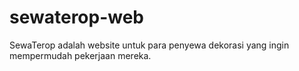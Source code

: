 # sewaterop-web
<p>SewaTerop adalah website untuk para penyewa dekorasi yang ingin mempermudah pekerjaan mereka.</p>
